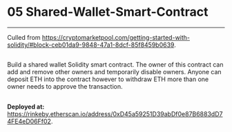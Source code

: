 # 05 Shared-Wallet-Smart-Contract

---

Culled from https://cryptomarketpool.com/getting-started-with-solidity/#block-ceb01da9-9848-47a1-8dcf-85f8459b0639.

##

Build a shared wallet Solidity smart contract. The owner of this contract can add and remove other owners and temporarily disable owners. Anyone can deposit ETH into the contract however to withdraw ETH more than one owner needs to approve the transaction.

##

**Deployed at:** https://rinkeby.etherscan.io/address/0xD45a59251D39abDf0e87B6883dD74FE4eD06Ff02.
